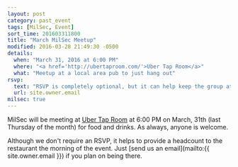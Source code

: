 ```yaml
---
layout: post
category: past_event
tags: [MilSec, Event]
sort_time: 201603311800
title: "March MilSec Meetup"
modified: 2016-03-28 21:49:30 -0500
details:
  when: "March 31, 2016 at 6:00 PM"
  where: "<a href='http://ubertaproom.com/'>Uber Tap Room</a>"
  what: "Meetup at a local area pub to just hang out"
rsvp:
  text: "RSVP is completely optional, but it can help keep the group at the same table"
  url: site.owner.email
milsec: true
---
```

MilSec will be meeting at [Uber Tap Room](http://ubertaproom.com/) at 6:00 PM on March, 31th (last Thursday of the month) for food and drinks. As always, anyone is welcome.

Although we don't require an RSVP, it helps to provide a headcount to the restaurant the morning of the event. Just [send us an email](mailto:{{ site.owner.email }}) if you plan on being there.
